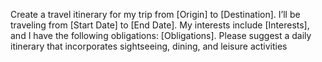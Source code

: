 Create a travel itinerary for my trip from [Origin] to [Destination]. I’ll be traveling from [Start Date] to [End Date]. My interests include [Interests], and I have the following obligations: [Obligations]. Please suggest a daily itinerary that incorporates sightseeing, dining, and leisure activities